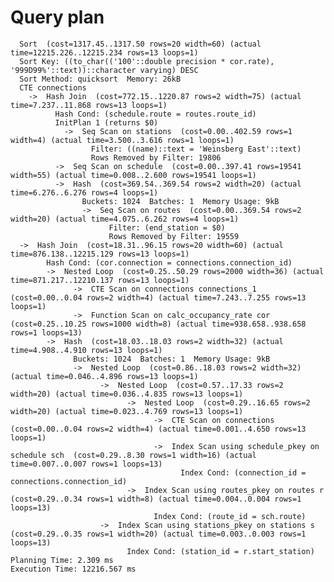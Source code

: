 # Query plan

      Sort  (cost=1317.45..1317.50 rows=20 width=60) (actual time=12215.226..12215.234 rows=13 loops=1)
      Sort Key: ((to_char(('100'::double precision * cor.rate), '999D99%'::text))::character varying) DESC
      Sort Method: quicksort  Memory: 26kB
      CTE connections
        ->  Hash Join  (cost=772.15..1220.87 rows=2 width=75) (actual time=7.237..11.868 rows=13 loops=1)
              Hash Cond: (schedule.route = routes.route_id)
              InitPlan 1 (returns $0)
                ->  Seq Scan on stations  (cost=0.00..402.59 rows=1 width=4) (actual time=3.500..3.616 rows=1 loops=1)
                      Filter: ((name)::text = 'Weinsberg East'::text)
                      Rows Removed by Filter: 19806
              ->  Seq Scan on schedule  (cost=0.00..397.41 rows=19541 width=55) (actual time=0.008..2.600 rows=19541 loops=1)
              ->  Hash  (cost=369.54..369.54 rows=2 width=20) (actual time=6.276..6.276 rows=4 loops=1)
                    Buckets: 1024  Batches: 1  Memory Usage: 9kB
                    ->  Seq Scan on routes  (cost=0.00..369.54 rows=2 width=20) (actual time=4.075..6.262 rows=4 loops=1)
                          Filter: (end_station = $0)
                          Rows Removed by Filter: 19559
      ->  Hash Join  (cost=18.31..96.15 rows=20 width=60) (actual time=876.138..12215.129 rows=13 loops=1)
            Hash Cond: (cor.connection = connections.connection_id)
            ->  Nested Loop  (cost=0.25..50.29 rows=2000 width=36) (actual time=871.217..12210.137 rows=13 loops=1)
                  ->  CTE Scan on connections connections_1  (cost=0.00..0.04 rows=2 width=4) (actual time=7.243..7.255 rows=13 loops=1)
                  ->  Function Scan on calc_occupancy_rate cor  (cost=0.25..10.25 rows=1000 width=8) (actual time=938.658..938.658 rows=1 loops=13)
            ->  Hash  (cost=18.03..18.03 rows=2 width=32) (actual time=4.908..4.910 rows=13 loops=1)
                  Buckets: 1024  Batches: 1  Memory Usage: 9kB
                  ->  Nested Loop  (cost=0.86..18.03 rows=2 width=32) (actual time=0.046..4.896 rows=13 loops=1)
                        ->  Nested Loop  (cost=0.57..17.33 rows=2 width=20) (actual time=0.036..4.835 rows=13 loops=1)
                              ->  Nested Loop  (cost=0.29..16.65 rows=2 width=20) (actual time=0.023..4.769 rows=13 loops=1)
                                    ->  CTE Scan on connections  (cost=0.00..0.04 rows=2 width=4) (actual time=0.001..4.650 rows=13 loops=1)
                                    ->  Index Scan using schedule_pkey on schedule sch  (cost=0.29..8.30 rows=1 width=16) (actual time=0.007..0.007 rows=1 loops=13)
                                          Index Cond: (connection_id = connections.connection_id)
                              ->  Index Scan using routes_pkey on routes r  (cost=0.29..0.34 rows=1 width=8) (actual time=0.004..0.004 rows=1 loops=13)
                                    Index Cond: (route_id = sch.route)
                        ->  Index Scan using stations_pkey on stations s  (cost=0.29..0.35 rows=1 width=20) (actual time=0.003..0.003 rows=1 loops=13)
                              Index Cond: (station_id = r.start_station)
    Planning Time: 2.309 ms
    Execution Time: 12216.567 ms
